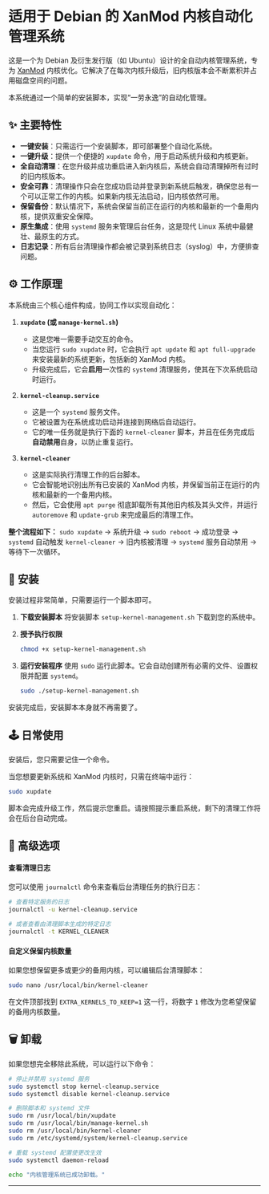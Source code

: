 # 适用于 Debian 的 XanMod 内核自动化管理系统

这是一个为 Debian 及衍生发行版（如 Ubuntu）设计的全自动内核管理系统，专为 [XanMod](https://xanmod.org/) 内核优化。它解决了在每次内核升级后，旧内核版本会不断累积并占用磁盘空间的问题。

本系统通过一个简单的安装脚本，实现“一劳永逸”的自动化管理。

## ✨ 主要特性

- **一键安装**：只需运行一个安装脚本，即可部署整个自动化系统。
- **一键升级**：提供一个便捷的 `xupdate` 命令，用于启动系统升级和内核更新。
- **全自动清理**：在您升级并成功重启进入新内核后，系统会自动清理掉所有过时的旧内核版本。
- **安全可靠**：清理操作只会在您成功启动并登录到新系统后触发，确保您总有一个可以正常工作的内核。如果新内核无法启动，旧内核依然可用。
- **保留备份**：默认情况下，系统会保留当前正在运行的内核和最新的一个备用内核，提供双重安全保障。
- **原生集成**：使用 `systemd` 服务来管理后台任务，这是现代 Linux 系统中最健壮、最原生的方式。
- **日志记录**：所有后台清理操作都会被记录到系统日志（syslog）中，方便排查问题。

## ⚙️ 工作原理

本系统由三个核心组件构成，协同工作以实现自动化：

1.  **`xupdate` (或 `manage-kernel.sh`)**
    - 这是您唯一需要手动交互的命令。
    - 当您运行 `sudo xupdate` 时，它会执行 `apt update` 和 `apt full-upgrade` 来安装最新的系统更新，包括新的 XanMod 内核。
    - 升级完成后，它会**启用**一次性的 `systemd` 清理服务，使其在下次系统启动时运行。

2.  **`kernel-cleanup.service`**
    - 这是一个 `systemd` 服务文件。
    - 它被设置为在系统成功启动并连接到网络后自动运行。
    - 它的唯一任务就是执行下面的 `kernel-cleaner` 脚本，并且在任务完成后**自动禁用**自身，以防止重复运行。

3.  **`kernel-cleaner`**
    - 这是实际执行清理工作的后台脚本。
    - 它会智能地识别出所有已安装的 XanMod 内核，并保留当前正在运行的内核和最新的一个备用内核。
    - 然后，它会使用 `apt purge` 彻底卸载所有其他旧内核及其头文件，并运行 `autoremove` 和 `update-grub` 来完成最后的清理工作。

**整个流程如下：**
`sudo xupdate` → 系统升级 → `sudo reboot` → 成功登录 → `systemd` 自动触发 `kernel-cleaner` → 旧内核被清理 → `systemd` 服务自动禁用 → 等待下一次循环。

## 🚀 安装

安装过程非常简单，只需要运行一个脚本即可。

1.  **下载安装脚本**
    将安装脚本 `setup-kernel-management.sh` 下载到您的系统中。

2.  **授予执行权限**
    ```bash
    chmod +x setup-kernel-management.sh
    ```

3.  **运行安装程序**
    使用 `sudo` 运行此脚本。它会自动创建所有必需的文件、设置权限并配置 `systemd`。
    ```bash
    sudo ./setup-kernel-management.sh
    ```

安装完成后，安装脚本本身就不再需要了。

## 🕹️ 日常使用

安装后，您只需要记住一个命令。

当您想要更新系统和 XanMod 内核时，只需在终端中运行：
```bash
sudo xupdate
```
脚本会完成升级工作，然后提示您重启。请按照提示重启系统，剩下的清理工作将会在后台自动完成。

## 🔧 高级选项

#### 查看清理日志

您可以使用 `journalctl` 命令来查看后台清理任务的执行日志：
```bash
# 查看特定服务的日志
journalctl -u kernel-cleanup.service

# 或者查看由清理脚本生成的特定日志
journalctl -t KERNEL_CLEANER
```

#### 自定义保留内核数量

如果您想保留更多或更少的备用内核，可以编辑后台清理脚本：
```bash
sudo nano /usr/local/bin/kernel-cleaner
```
在文件顶部找到 `EXTRA_KERNELS_TO_KEEP=1` 这一行，将数字 `1` 修改为您希望保留的备用内核数量。

## 🗑️ 卸载

如果您想完全移除此系统，可以运行以下命令：
```bash
# 停止并禁用 systemd 服务
sudo systemctl stop kernel-cleanup.service
sudo systemctl disable kernel-cleanup.service

# 删除脚本和 systemd 文件
sudo rm /usr/local/bin/xupdate
sudo rm /usr/local/bin/manage-kernel.sh
sudo rm /usr/local/bin/kernel-cleaner
sudo rm /etc/systemd/system/kernel-cleanup.service

# 重载 systemd 配置使更改生效
sudo systemctl daemon-reload

echo "内核管理系统已成功卸载。"
```

---
